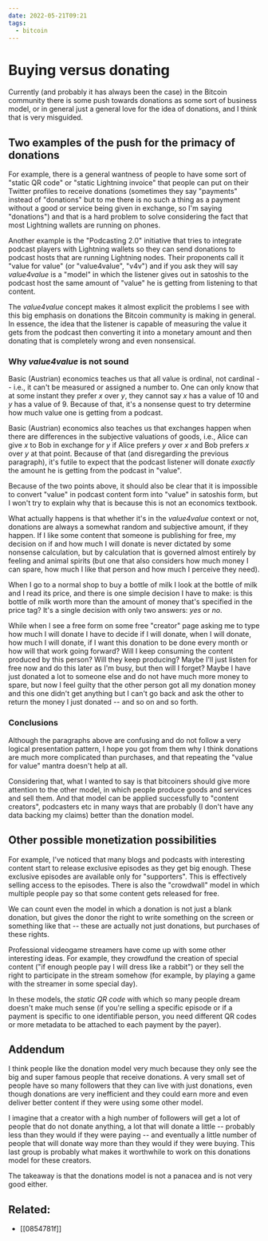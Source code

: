 ```yaml
---
date: 2022-05-21T09:21
tags:
  - bitcoin
---
```


# Buying versus donating

Currently (and probably it has always been the case) in the Bitcoin community there is some push towards donations as some sort of business model, or in general just a general love for the idea of donations, and I think that is very misguided.

## Two examples of the push for the primacy of donations

For example, there is a general wantness of people to have some sort of "static QR code" or "static Lightning invoice" that people can put on their Twitter profiles to receive donations (sometimes they say "payments" instead of "donations" but to me there is no such a thing as a payment without a good or service being given in exchange, so I'm saying "donations") and that is a hard problem to solve considering the fact that most Lightning wallets are running on phones.

Another example is the "Podcasting 2.0" initiative that tries to integrate podcast players with Lightning wallets so they can send donations to podcast hosts that are running Lightning nodes. Their proponents call it "value for value" (or "value4value", "v4v") and if you ask they will say _value4value_ is a "model" in which the listener gives out in satoshis to the podcast host the same amount of "value" he is getting from listening to that content.

The _value4value_ concept makes it almost explicit the problems I see with this big emphasis on donations the Bitcoin community is making in general. In essence, the idea that the listener is capable of measuring the value it gets from the podcast then converting it into a monetary amount and then donating that is completely wrong and even nonsensical.

### Why _value4value_ is not sound

Basic (Austrian) economics teaches us that all value is ordinal, not cardinal -- i.e., it can't be measured or assigned a number to. One can only know that at some instant they prefer _x_ over _y_, they cannot say _x_ has a value of 10 and _y_ has a value of 9. Because of that, it's a nonsense quest to try determine how much value one is getting from a podcast.

Basic (Austrian) economics also teaches us that exchanges happen when there are differences in the subjective valuations of goods, i.e., Alice can give _x_ to Bob in exchange for _y_ if Alice prefers _y_ over _x_ and Bob prefers _x_ over _y_ at that point. Because of that (and disregarding the previous paragraph), it's futile to expect that the podcast listener will donate _exactly_ the amount he is getting from the podcast in "value".

Because of the two points above, it should also be clear that it is impossible to convert "value" in podcast content form into "value" in satoshis form, but I won't try to explain why that is because this is not an economics textbook.

What actually happens is that whether it's in the _value4value_ context or not, donations are always a somewhat random and subjective amount, if they happen. If I like some content that someone is publishing for free, my decision on if and how much I will donate is never dictated by some nonsense calculation, but by calculation that is governed almost entirely by feeling and animal spirits (but one that also considers how much money I can spare, how much I like that person and how much I perceive they need).

When I go to a normal shop to buy a bottle of milk I look at the bottle of milk and I read its price, and there is one simple decision I have to make: is this bottle of milk worth more than the amount of money that's specified in the price tag? It's a single decision with only two answers: _yes_ or _no_.

While when I see a free form on some free "creator" page asking me to type how much I will donate I have to decide if I will donate, when I will donate, how much I will donate, if I want this donation to be done every month or how will that work going forward? Will I keep consuming the content produced by this person? Will they keep producing? Maybe I'll just listen for free now and do this later as I'm busy, but then will I forget? Maybe I have just donated a lot to someone else and do not have much more money to spare, but now I feel guilty that the other person got all my donation money and this one didn't get anything but I can't go back and ask the other to return the money I just donated -- and so on and so forth.

### Conclusions

Although the paragraphs above are confusing and do not follow a very logical presentation pattern, I hope you got from them why I think donations are much more complicated than purchases, and that repeating the "value for value" mantra doesn't help at all.

Considering that, what I wanted to say is that bitcoiners should give more attention to the other model, in which people produce goods and services and sell them. And that model can be applied successfully to "content creators", podcasters etc in many ways that are probably (I don't have any data backing my claims) better than the donation model.

## Other possible monetization possibilities

For example, I've noticed that many blogs and podcasts with interesting content start to release exclusive episodes as they get big enough. These exclusive episodes are available only for "supporters". This is effectively selling access to the episodes. There is also the "crowdwall" model in which multiple people pay so that some content gets released for free.

We can count even the model in which a donation is not just a blank donation, but gives the donor the right to write something on the screen or something like that -- these are actually not just donations, but purchases of these rights.

Professional videogame streamers have come up with some other interesting ideas. For example, they crowdfund the creation of special content ("if enough people pay I will dress like a rabbit") or they sell the right to participate in the stream somehow (for example, by playing a game with the streamer in some special day).

In these models, the _static QR code_ with which so many people dream doesn't make much sense (if you're selling a specific episode or if a payment is specific to one identifiable person, you need different QR codes or more metadata to be attached to each payment by the payer).

## Addendum

I think people like the donation model very much because they only see the big and super famous people that receive donations. A very small set of people have so many followers that they can live with just donations, even though donations are very inefficient and they could earn more and even deliver better content if they were using some other model.

I imagine that a creator with a high number of followers will get a lot of people that do not donate anything, a lot that will donate a little -- probably less than they would if they were paying -- and eventually a little number of people that will donate way more than they would if they were buying. This last group is probably what makes it worthwhile to work on this donations model for these creators.

The takeaway is that the donations model is not a panacea and is not very good either.

## Related:

- [[0854781f]]
